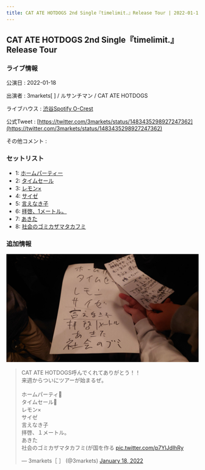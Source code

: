```yaml
---
title: CAT ATE HOTDOGS 2nd Single『timelimit.』Release Tour | 2022-01-18
---
```

## CAT ATE HOTDOGS 2nd Single『timelimit.』Release Tour

### ライブ情報

公演日
:    2022-01-18

出演者
:    3markets[ ] / ルサンチマン / CAT ATE HOTDOGS

ライブハウス
:    [渋谷Spotify O-Crest](livehouse008.html)

公式Tweet
:    [https://twitter.com/3markets/status/1483435298927247362](https://twitter.com/3markets/status/1483435298927247362)

その他コメント
:    

### セットリスト

*  1: [ホームパーティー](song011.html)
*  2: [タイムセール](song007.html)
*  3: [レモン×](song003.html)
*  4: [サイゼ](song004.html)
*  5: [言えなき子](song027.html)
*  6: [拝啓、1メートル。](song010.html)
*  7: [あきた](song019.html)
*  8: [社会のゴミカザマタカフミ](song002.html)


### 追加情報


<img src="images/005.jpg">

<blockquote class="twitter-tweet"><p lang="ja" dir="ltr">CAT ATE HOTDOGS呼んでくれてありがとう！！<br>来週からついにツアーが始まるぜ。<br><br>ホームパーティ🎥<br>タイムセール🎥<br>レモン×<br>サイゼ<br>言えなき子<br>拝啓、１メートル。<br>あきた<br>社会のゴミカザマタカフミ(が国を作る <a href="https://t.co/p7YlJdIhRy">pic.twitter.com/p7YlJdIhRy</a></p>&mdash; 3markets［ ］ (@3markets) <a href="https://twitter.com/3markets/status/1483435298927247362?ref_src=twsrc%5Etfw">January 18, 2022</a></blockquote>
<script async src="https://platform.twitter.com/widgets.js" charset="utf-8"></script>



